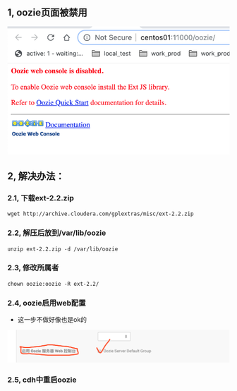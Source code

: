 ## 1, oozie页面被禁用

![image-20190802194341785](assets/image-20190802194341785.png)

## 2, 解决办法：

### 2.1, 下载ext-2.2.zip

```shell
wget http://archive.cloudera.com/gplextras/misc/ext-2.2.zip
```

### 2.2, 解压后放到/var/lib/oozie

```shell
unzip ext-2.2.zip -d /var/lib/oozie
```

### 2.3, 修改所属者

```shell
chown oozie:oozie -R ext-2.2/
```

### 2.4, oozie启用web配置

* 这一步不做好像也是ok的

![image-20190802195542592](assets/image-20190802195542592.png)

### 2.5, cdh中重启oozie



